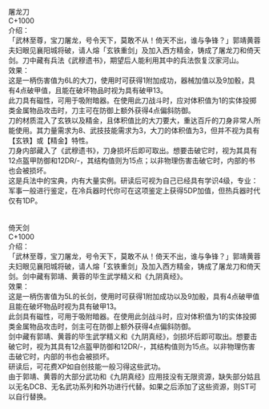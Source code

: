 <title>倚天剑屠龙刀</title>
<meta name="GENERATOR" content="WinCHM">
<meta http-equiv="Content-Type" content="text/html; charset=gb2312">
<br>屠龙刀
<br>C+1000
<br>介绍：
<br>「武林至尊，宝刀屠龙，号令天下，莫敢不从！倚天不出，谁与争锋？」郭靖黄蓉夫妇眼见襄阳城将破，请人熔「玄铁重剑」及加入西方精金，铸成了屠龙刀和倚天剑。刀中藏有兵法《武穆遗书》，期望后人能利用其中的兵法恢复汉家河山。
<br>效果：
<br>这是一柄伤害值为6L的大刀，使用时可获得1附加成功，器械加值以及9加骰，具有4点破甲值，且能在破坏物品时视为具有破甲13。
<br>此刀具有磁性，可用于吸附暗器。在使用此刀战斗时，应对体积值为1的实体投掷类金属物品攻击时，刀主可在防御上额外获得4点偏斜防御。
<br>刀的材质混入了玄铁以及精金，且体积值比的大刀要大，重达百斤的刀身非常人所能使用。其力量需求为8、武技技能需求为3，大刀的体积值为3，但并不视为具有【玄铁】或【精金】特性。
<br>刀身内部藏入了《武穆遗书》，刀身损坏后即可取出。想要击破它时，视为其具有12点盔甲防御和12DR/-，其结构值则为15点；以非物理伤害击破它时，内部的书也会被损坏。
<br>这是兵法中的宝典，内有大量实例。研读后可视为自己已经具有学识4级，专业：军事一般进行鉴定，在冷兵器时代你可在这项鉴定上获得5DP加值，但热兵器时代仅有1DP。
<br>
<br>
<br>倚天剑
<br>C+1000
<br>介绍：
<br>「武林至尊，宝刀屠龙，号令天下，莫敢不从！倚天不出，谁与争锋？」郭靖黄蓉夫妇眼见襄阳城将破，请人熔「玄铁重剑」及加入西方精金，铸成了屠龙刀和倚天剑。剑中藏有郭靖、黄蓉的毕生武学精义和《九阴真经》。
<br>效果：
<br>这是一柄伤害值为5L的长剑，使用时可获得1附加成功以及9加骰，具有4点破甲值且能在破坏物品时视为具有破甲13。
<br>此剑具有磁性，可用于吸附暗器。在使用此剑战斗时，应对体积值为1的实体投掷类金属物品攻击时，剑主可在防御上额外获得4点偏斜防御。
<br>剑中藏有郭靖、黄蓉的毕生武学精义和《九阴真经》，剑损坏后即可取出。想要击破它时，视为其具有12点盔甲防御和12DR/-，其结构值则为15点。以非物理伤害击破它时，内部的书也会被损坏。
<br>研读后，可花费XP如自创技能一般习得这些武功。
<br>由于郭靖、黄蓉的大部分武功和《九阴真经》应用技没有无限资源，缺失部分姑且以无名DCB、无名武功系列和外功进行代替。如果之后添加了这些资源，则ST可以自行替换。
<br>